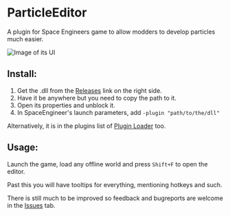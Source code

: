 # ParticleEditor

A plugin for Space Engineers game to allow modders to develop particles much easier.

![Image of its UI](https://i.imgur.com/EYtPgrc.png)


## Install:
1. Get the .dll from the [Releases](https://github.com/THDigi/ParticleEditor/releases) link on the right side.
2. Have it be anywhere but you need to copy the path to it.
3. Open its properties and unblock it.
4. In SpaceEngineer's launch parameters, add `-plugin "path/to/the/dll"`

Alternatively, it is in the plugins list of [Plugin Loader](https://github.com/sepluginloader/PluginLoader) too.


## Usage: 
Launch the game, load any offline world and press `Shift+F` to open the editor.

Past this you will have tooltips for everything, mentioning hotkeys and such.

There is still much to be improved so feedback and bugreports are welcome in the [Issues](https://github.com/THDigi/ParticleEditor/issues) tab.
